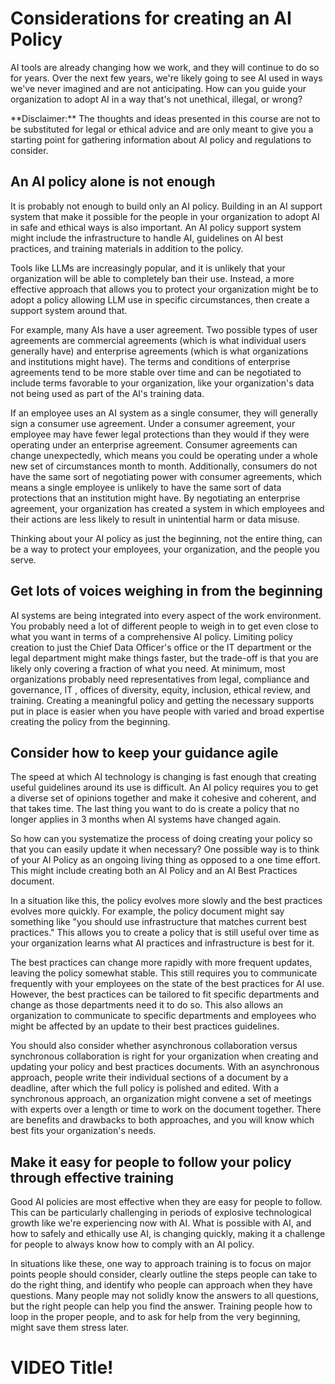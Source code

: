 

# Considerations for creating an AI Policy

AI tools are already changing how we work, and they will continue to do so for years. Over the next few years, we're likely going to see AI used in ways we've never imagined and are not anticipating. How can you guide your organization to adopt AI in a way that's not unethical, illegal, or wrong?

<div class = disclaimer>
**Disclaimer:** The thoughts and ideas presented in this course are not to be substituted for legal or ethical advice and are only meant to give you a starting point for gathering information about AI policy and regulations to consider.
</div>

## An AI policy alone is not enough

It is probably not enough to build only an AI policy. Building in an AI support system that make it possible for the people in your organization to adopt AI in safe and ethical ways is also important. An AI policy support system might include the infrastructure to handle AI, guidelines on AI best practices, and training materials in addition to the policy. 

Tools like LLMs are increasingly popular, and it is unlikely that your organization will be able to completely ban their use. Instead, a more effective approach that allows you to protect your organization might be to adopt a policy allowing LLM use in specific circumstances, then create a support system around that.

For example, many AIs have a user agreement. Two possible types of user agreements are commercial agreements (which is what individual users generally have) and enterprise agreements (which is what organizations and institutions might have). The terms and conditions of enterprise agreements tend to be more stable over time and can be negotiated to include terms favorable to your organization, like your organization's data not being used as part of the AI's training data. 

If an employee uses an AI system as a single consumer, they will generally sign a consumer use agreement. Under a consumer agreement, your employee may have fewer legal protections than they would if they were operating under an enterprise agreement. Consumer agreements can change unexpectedly, which means you could be operating under a whole new set of circumstances month to month. Additionally, consumers do not have the same sort of negotiating power with consumer agreements, which means a single employee is unlikely to have the same sort of data protections that an institution might have. By negotiating an enterprise agreement, your organization has created a system in which employees and their actions are less likely to result in unintential harm or data misuse.

Thinking about your AI policy as just the beginning, not the entire thing, can be a way to protect your employees, your organization, and the people you serve.

## Get lots of voices weighing in from the beginning

AI systems are being integrated into every aspect of the work environment. You probably need a lot of different people to weigh in to get even close to what you want in terms of a comprehensive AI policy. Limiting policy creation to just the Chief Data Officer's office or the IT department or the legal department might make things faster, but the trade-off is that you are likely only covering a fraction of what you need. At minimum, most organizations probably need representatives from legal, compliance and governance, IT , offices of diversity, equity, inclusion, ethical review, and training. Creating a meaningful policy and getting the necessary supports put in place is easier when you have people with varied and broad expertise creating the policy from the beginning.

## Consider how to keep your guidance agile

The speed at which AI technology is changing is fast enough that creating useful guidelines around its use is difficult. An AI policy requires you to get a diverse set of opinions together and make it cohesive and coherent, and that takes time. The last thing you want to do is create a policy that no longer applies in 3 months when AI systems have changed again.

So how can you systematize the process of doing creating your policy so that you can easily update it when necessary? One possible way is to think of your AI Policy as an ongoing living thing as opposed to a one time effort. This might include creating both an AI Policy and an AI Best Practices document. 

In a situation like this, the policy evolves more slowly and the best practices evolves more quickly. For example, the policy document might say something like "you should use infrastructure that matches current best practices." This allows you to create a policy that is still useful over time as your organization learns what AI practices and infrastructure is best for it.

The best practices can change more rapidly with more frequent updates, leaving the policy somewhat stable. This still requires you to communicate frequently with your employees on the state of the best practices for AI use. However, the best practices can be tailored to fit specific departments and change as those departments need it to do so. This also allows an organization to communicate to specific departments and employees who might be affected by an update to their best practices guidelines.

You should also consider whether asynchronous collaboration versus synchronous collaboration is right for your organization when creating and updating your policy and best practices documents. With an asynchronous approach, people write their individual sections of a document by a deadline, after which the full policy is polished and edited. With a synchronous approach, an organization might convene a set of meetings with experts over a length or time to work on the document together. There are benefits and drawbacks to both approaches, and you will know which best fits your organization's needs.

## Make it easy for people to follow your policy through effective training

Good AI policies are most effective when they are easy for people to follow. This can be particularly challenging in periods of explosive technological growth like we're experiencing now with AI. What is possible with AI, and how to safely and ethically use AI, is changing quickly, making it a challenge for people to always know how to comply with an AI policy.

In situations like these, one way to approach training is to focus on major points people should consider, clearly outline the steps people can take to do the right thing, and identify who people can approach when they have questions. Many people may not solidly know the answers to all questions, but the right people can help you find the answer. Training people how to loop in the proper people, and to ask for help from the very beginning, might save them stress later. 

# VIDEO Title!
